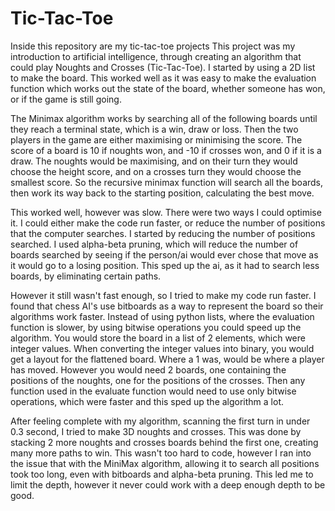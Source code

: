 # Tic-Tac-Toe
Inside this repository are my tic-tac-toe projects
This project was my introduction to artificial intelligence, through creating an algorithm that could play Noughts and Crosses (Tic-Tac-Toe). I started by using a 2D list to make the board. This worked well as it was easy to make the evaluation function which works out the state of the board, whether someone has won, or if the game is still going.

The Minimax algorithm works by searching all of the following boards until they reach a terminal state, which is a win, draw or loss. Then the two players in the game are either maximising or minimising the score. The score of a board is 10 if noughts won, and -10 if crosses won, and 0 if it is a draw. The noughts would be maximising, and on their turn they would choose the height score, and on a crosses turn they would choose the smallest score. So the recursive minimax function will search all the boards, then work its way back to the starting position, calculating the best move. 

This worked well, however was slow. There were two ways I could optimise it. I could either make the code run faster, or reduce the number of positions that the computer searches. I started by reducing the number of positions searched. I used alpha-beta pruning, which will reduce the number of boards searched by seeing if the person/ai would ever chose that move as it would go to a losing position. This sped up the ai, as it had to search less boards, by eliminating certain paths. 

However it still wasn't fast enough, so I tried to make my code run faster. I found that chess AI's use bitboards as a way to represent the board so their algorithms work faster. Instead of using python lists, where the evaluation function is slower, by using bitwise operations you could speed up the algorithm. You would store the board in a list of 2 elements, which were integer values. When converting the integer values into binary, you would get a layout for the flattened board. Where a 1 was, would be where a player has moved. However you would need 2 boards, one containing the positions of the noughts, one for the positions of the crosses. Then any function used in the evaluate function would need to use only bitwise operations, which were faster and this sped up the algorithm a lot.

After feeling complete with my algorithm, scanning the first turn in under 0.3 second, I tried to make 3D noughts and crosses. This was done by stacking 2 more noughts and crosses boards behind the first one, creating many more paths to win. This wasn't too hard to code, however I ran into the issue that with the MiniMax algorithm, allowing it to search all positions took too long, even with bitboards and alpha-beta pruning. This led me to limit the depth, however it never could work with a deep enough depth to be good.
